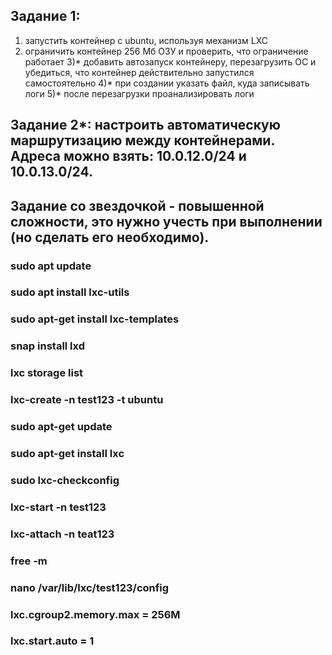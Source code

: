 
## Задание 1:
1) запустить контейнер с ubuntu, используя механизм LXC
2) ограничить контейнер 256 Мб ОЗУ и проверить, что ограничение работает
3)* добавить автозапуск контейнеру, перезагрузить ОС и убедиться, что контейнер действительно запустился самостоятельно
4)* при создании указать файл, куда записывать логи
5)* после перезагрузки проанализировать логи

## Задание 2*: настроить автоматическую маршрутизацию между контейнерами. Адреса можно взять: 10.0.12.0/24 и 10.0.13.0/24.

## Задание со звездочкой - повышенной сложности, это нужно учесть при выполнении (но сделать его необходимо).

### sudo apt update

### sudo apt install lxc-utils

### sudo apt-get install lxc-templates

### snap install lxd

### lxc storage list

### lxc-create -n test123 -t ubuntu

### sudo apt-get update

### sudo apt-get install lxc

### sudo lxc-checkconfig

### lxc-start -n test123

### lxc-attach -n teat123

### free -m

### nano /var/lib/lxc/test123/config

### lxc.cgroup2.memory.max = 256M

### lxc.start.auto  =  1

